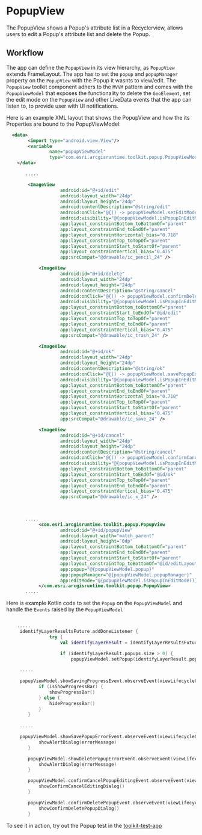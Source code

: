 # PopupView

The PopupView shows a Popup's attribute list in a Recyclerview, allows users to edit a Popup's attribute list and delete the Popup. 


## Workflow 

The app can define the `PopupView` in its view hierarchy, as `PopupView` extends FrameLayout. The app 
has to set the `popup` and `popupManager` property on the `PopupView` with the Popup it wasnts to view/edit. The `PopupView` toolkit component
adhers to the `MVVM` pattern and comes with the `PopupViewModel` that exposes the functionality to delete the `GeoElement`, set the edit mode on
the `PopupView` and other LiveData events that the app can listen to, to provide user with UI notifications.

Here is an example XML layout that shows the PopupView and how the its Properties are bound to the PopupViewModel:

```xml
  <data>
        <import type="android.view.View"/>
        <variable
                name="popupViewModel"
                type="com.esri.arcgisruntime.toolkit.popup.PopupViewModel"/>
    </data>

       .....

        <ImageView
                    android:id="@+id/edit"
                    android:layout_width="24dp"
                    android:layout_height="24dp"
                    android:contentDescription="@string/edit"
                    android:onClick="@{() -> popupViewModel.setEditMode(true)}"
                    android:visibility="@{popupViewModel.isPopupInEditMode ? View.GONE : View.VISIBLE}"
                    app:layout_constraintBottom_toBottomOf="parent"
                    app:layout_constraintEnd_toEndOf="parent"
                    app:layout_constraintHorizontal_bias="0.718"
                    app:layout_constraintTop_toTopOf="parent"
                    app:layout_constraintStart_toStartOf="parent"
                    app:layout_constraintVertical_bias="0.475"
                    app:srcCompat="@drawable/ic_pencil_24" />

            <ImageView
                    android:id="@+id/delete"
                    android:layout_width="24dp"
                    android:layout_height="24dp"
                    android:contentDescription="@string/cancel"
                    android:onClick="@{() -> popupViewModel.confirmDeletePopup()}"
                    android:visibility="@{popupViewModel.isPopupInEditMode ? View.GONE : View.VISIBLE}"
                    app:layout_constraintBottom_toBottomOf="parent"
                    app:layout_constraintStart_toEndOf="@id/edit"
                    app:layout_constraintTop_toTopOf="parent"
                    app:layout_constraintEnd_toEndOf="parent"
                    app:layout_constraintVertical_bias="0.475"
                    app:srcCompat="@drawable/ic_trash_24" />

            <ImageView
                    android:id="@+id/ok"
                    android:layout_width="24dp"
                    android:layout_height="24dp"
                    android:contentDescription="@string/ok"
                    android:onClick="@{() -> popupViewModel.savePopupEdits()}"
                    android:visibility="@{popupViewModel.isPopupInEditMode ? View.VISIBLE : View.GONE}"
                    app:layout_constraintBottom_toBottomOf="parent"
                    app:layout_constraintEnd_toEndOf="parent"
                    app:layout_constraintHorizontal_bias="0.718"
                    app:layout_constraintTop_toTopOf="parent"
                    app:layout_constraintStart_toStartOf="parent"
                    app:layout_constraintVertical_bias="0.475"
                    app:srcCompat="@drawable/ic_save_24" />

            <ImageView
                    android:id="@+id/cancel"
                    android:layout_width="24dp"
                    android:layout_height="24dp"
                    android:contentDescription="@string/cancel"
                    android:onClick="@{() -> popupViewModel.confirmCancelEditing()}"
                    android:visibility="@{popupViewModel.isPopupInEditMode ? View.VISIBLE : View.GONE}"
                    app:layout_constraintBottom_toBottomOf="parent"
                    app:layout_constraintStart_toEndOf="@id/ok"
                    app:layout_constraintTop_toTopOf="parent"
                    app:layout_constraintEnd_toEndOf="parent"
                    app:layout_constraintVertical_bias="0.475"
                    app:srcCompat="@drawable/ic_x_24" />

  
  
       .....
            <com.esri.arcgisruntime.toolkit.popup.PopupView
                    android:id="@+id/popupView"
                    android:layout_width="match_parent"
                    android:layout_height="0dp"
                    app:layout_constraintBottom_toBottomOf="parent"
                    app:layout_constraintEnd_toEndOf="parent"
                    app:layout_constraintStart_toStartOf="parent"
                    app:layout_constraintTop_toBottomOf="@id/editLayout"
                    app:popup="@{popupViewModel.popup}"
                    app:popupManager="@{popupViewModel.popupManager}"
                    app:editMode="@{popupViewModel.isPopupInEditMode()}">
            </com.esri.arcgisruntime.toolkit.popup.PopupView>
       .....
```

Here is example Kotlin code to set the `Popup` on the `PopupViewModel` and handle the `Events` raised by the `PopupViewModel`

```kotlin

    .....
     identifyLayerResultsFuture.addDoneListener {
                try {
                    val identifyLayerResult = identifyLayerResultsFuture.get()

                    if (identifyLayerResult.popups.size > 0) {
                        popupViewModel.setPopup(identifyLayerResult.popups[0])

     .....
     
     popupViewModel.showSavingProgressEvent.observeEvent(viewLifecycleOwner) { isShowProgressBar ->
            if (isShowProgressBar) {
                showProgressBar()
            } else {
                hideProgressBar()
            }
        }                    
     
     .....

     popupViewModel.showSavePopupErrorEvent.observeEvent(viewLifecycleOwner) { errorMessage ->
            showAlertDialog(errorMessage)
        }

        popupViewModel.showDeletePopupErrorEvent.observeEvent(viewLifecycleOwner) { errorMessage ->
            showAlertDialog(errorMessage)
        }

        popupViewModel.confirmCancelPopupEditingEvent.observeEvent(viewLifecycleOwner) {
            showConfirmCancelEditingDialog()
        }

        popupViewModel.confirmDeletePopupEvent.observeEvent(viewLifecycleOwner) {
            showConfirmDeletePopupDialog()
        }


```

To see it in action, try out the Popup test in the [toolkit-test-app](https://github.com/Esri/arcgis-runtime-toolkit-android/tree/master/toolkit-test-app/src/main/java/com/esri/arcgisruntime/toolkit/test)